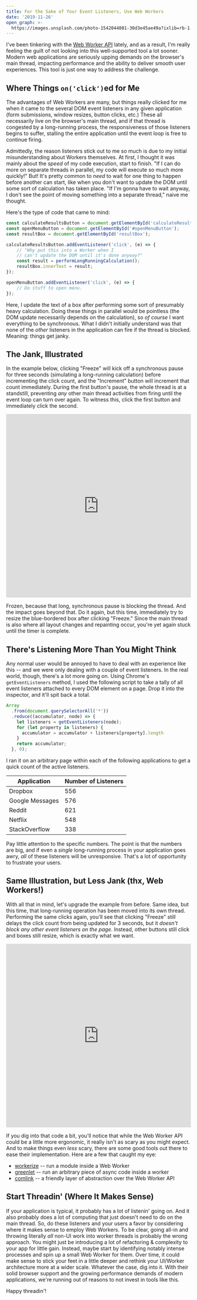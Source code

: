 ```yaml
---
title: For the Sake of Your Event Listeners, Use Web Workers
date: '2019-11-26'
open_graph: >-
  https://images.unsplash.com/photo-1542044801-30d3e45ae49a?ixlib=rb-1.2.1&ixid=eyJhcHBfaWQiOjEyMDd9&auto=format&fit=crop&w=1200&q=100
---
```


I've been tinkering with the [Web Worker API](https://developer.mozilla.org/en-US/docs/Web/API/Web_Workers_API/Using_web_workers) lately, and as a result, I'm really feeling the guilt of not looking into this well-supported tool a lot sooner. Modern web applications are seriously upping demands on the browser's main thread, impacting performance and the ability to deliver smooth user experiences. This tool is just one way to address the challenge.

## Where Things `on('click')`ed for Me

The advantages of Web Workers are many, but things really clicked for me when it came to the several DOM event listeners in any given application (form submissions, window resizes, button clicks, etc.) These all necessarily live on the browser's main thread, and if that thread is congested by a long-running process, the responsiveness of those listeners begins to suffer, stalling the entire application until the event loop is free to continue firing.

Admittedly, the reason listeners stick out to me so much is due to my initial misunderstanding about Workers themselves. At first, I thought it was mainly about the _speed_ of my code execution, start to finish. "If I can do more on separate threads in parallel, my code will execute so much more quickly!" But! It's pretty common to _need_ to wait for one thing to happen before another can start, like when you don't want to update the DOM until some sort of calculation has taken place. "If I'm gonna have to wait anyway, I don't see the point of moving something into a separate thread," naive me thought.

Here's the type of code that came to mind:

```javascript
const calculateResultsButton = document.getElementById('calculateResultsButton');
const openMenuButton = document.getElementById('#openMenuButton');
const resultBox = document.getElementById('resultBox');

calculateResultsButton.addEventListener('click', (e) => {
    // "Why put this into a Worker when I 
    // can't update the DOM until it's done anyway?"
    const result = performLongRunningCalculation();
    resultBox.innerText = result;
});

openMenuButton.addEventListener('click', (e) => {
    // Do stuff to open menu. 
});
```

Here, I update the text of a box after performing some sort of presumably heavy calculation. Doing these things in parallel would be pointless (the DOM update necessarily depends on the calculation), so _of course_ I want everything to be synchronous. What I didn't initially understand was that none of the _other_ listeners in the application can fire if the thread is blocked. Meaning: things get janky.

## The Jank, Illustrated

In the example below, clicking "Freeze" will kick off a synchronous pause for three seconds (simulating a long-running calculation) before incrementing the click count, and the "Increment" button will increment that count immediately. During the first button's pause, the whole thread is at a standstill, preventing _any_ other main thread activities from firing until the event loop can turn over again. To witness this, click the first button and immediately click the second.

<iframe height="500" style="width: 100%;" scrolling="no" title="Event Blocking - No Worker" src="https://codepen.io/alexmacarthur/embed/XWWKyGe?height=265&amp;theme-id=default&amp;default-tab=js,result" frameborder="no" allowtransparency="true" allowfullscreen="true">
  See the Pen <a href='https://codepen.io/alexmacarthur/pen/XWWKyGe'>Event Blocking - No Worker</a> by Alex MacArthur
  (<a href='https://codepen.io/alexmacarthur'>@alexmacarthur</a>) on <a href='https://codepen.io'>CodePen</a>.
</iframe>

Frozen, because that long, synchronous pause is blocking the thread. And the impact goes beyond that. Do it again, but this time, immediately try to resize the blue-bordered box after clicking "Freeze." Since the main thread is also where all layout changes and repainting occur, you're yet again stuck until the timer is complete.

## There's Listening More Than You Might Think

Any normal user would be annoyed to have to deal with an experience like this -- and we were only dealing with a couple of event listeners. In the real world, though, there's a lot more going on. Using Chrome's `getEventListeners` method, I used the following script to take a tally of all event listeners attached to every DOM element on a page. Drop it into the inspector, and it'll spit back a total.

```javascript
Array
  .from(document.querySelectorAll('*'))
  .reduce((accumulator, node) => {
    let listeners = getEventListeners(node);
    for (let property in listeners) {
      accumulator = accumulator + listeners[property].length
    }
    return accumulator;
  }, 0);
```

I ran it on an arbitrary page within each of the following applications to get a quick count of the active listeners.

Application   | Number of Listeners
------ | -----------------------------------
Dropbox | 556
Google Messages | 576
Reddit  | 621
Netflix    | 548
StackOverflow | 338

Pay little attention to the specific numbers. The point is that the numbers are big, and if even a _single_ long-running process in your application goes awry, _all_ of these listeners will be unresponsive. That's a lot of opportunity to frustrate your users.

## Same Illustration, but Less Jank (thx, Web Workers!)

With all that in mind, let's upgrade the example from before. Same idea, but this time, that long-running operation has been moved into its own thread. Performing the same clicks again, you'll see that clicking "Freeze" still delays the click count from being updated for 3 seconds, but it _doesn't block any other event listeners on the page_. Instead, other buttons still click and boxes still resize, which is exactly what we want.

<iframe height="500" style="width: 100%;" scrolling="no" title="Event Blocking - Worker" src="https://codepen.io/alexmacarthur/embed/abbvLdJ?height=265&amp;theme-id=default&amp;default-tab=js,result" frameborder="no" allowtransparency="true" allowfullscreen="true">
  See the Pen <a href='https://codepen.io/alexmacarthur/pen/abbvLdJ'>Event Blocking - Worker</a> by Alex MacArthur
  (<a href='https://codepen.io/alexmacarthur'>@alexmacarthur</a>) on <a href='https://codepen.io'>CodePen</a>.
</iframe>

If you dig into that code a bit, you'll notice that while the Web Worker API could be a little more ergonomic, it really isn't as scary as you might expect. And to make things even _less_ scary, there are some good tools out there to ease their implementation. Here are a few that caught my eye:

- [workerize](https://github.com/developit/workerize) -- run a module inside a Web Worker
- [greenlet](https://github.com/developit/greenlet) -- run an arbitrary piece of async code inside a worker
- [comlink](https://github.com/GoogleChromeLabs/comlink) -- a friendly layer of abstraction over the Web Worker API

## Start Threadin' (Where It Makes Sense)

If your application is typical, it probably has a lot of listenin' going on. And it also probably does a lot of computing that just doesn't need to do on the main thread. So, do these listeners and your users a favor by considering where it makes sense to employ Web Workers. To be clear, going all-in and throwing literally _all_ non-UI work into worker threads is probably the wrong approach. You might just be introducing a lot of refactoring & complexity to your app for little gain. Instead, maybe start by identifying notably intense processes and spin up a small Web Worker for them. Over time, it could make sense to stick your feet in a little deeper and rethink your UI/Worker architecture more at a wider scale. Whatever the case, dig into it. With their solid browser support and the growing performance demands of modern applications, we're running out of reasons to not invest in tools like this. 

Happy threadin'!
